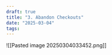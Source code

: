 ```yaml
---
draft: true
title: "3. Abandon Checkouts"
date: "2025-03-04"
tags: 
---
```

![[Pasted image 20250304033452.png]]